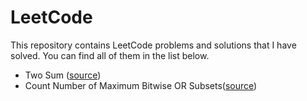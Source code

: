 # LeetCode
This repository contains LeetCode problems and solutions that I have solved. You can find all of them in the list below.

- Two Sum ([source](problems/1-two-sum.md))
- Count Number of Maximum Bitwise OR Subsets([source](problems/2044-count-number-of-maximum-bitwise-or-subsets.md))